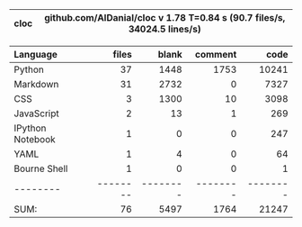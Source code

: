 cloc|github.com/AlDanial/cloc v 1.78  T=0.84 s (90.7 files/s, 34024.5 lines/s)
--- | ---

Language|files|blank|comment|code
:-------|-------:|-------:|-------:|-------:
Python|37|1448|1753|10241
Markdown|31|2732|0|7327
CSS|3|1300|10|3098
JavaScript|2|13|1|269
IPython Notebook|1|0|0|247
YAML|1|4|0|64
Bourne Shell|1|0|0|1
--------|--------|--------|--------|--------
SUM:|76|5497|1764|21247
